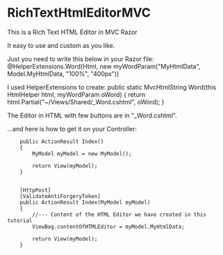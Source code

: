 # RichTextHtmlEditorMVC
This is a Rich Text HTML Editor in MVC Razor

It easy to use and custom as you like.

Just you need to write this below in your Razor file:
        @HelperExtensions.Word(Html, new myWordParam("MyHtmlData", Model.MyHtmlData, "100%", "400px"))

I used HelperExtensions to create:
        public static MvcHtmlString Word(this HtmlHelper html, myWordParam oWord)
        {
            return html.Partial("~/Views/Shared/_Word.cshtml", oWord);
        }
        
The Editor in HTML with few buttons are in "_Word.cshtml".

...and here is how to get it on your Controller:

        public ActionResult Index()
        {
            MyModel myModel = new MyModel();

            return View(myModel);
        }


        [HttpPost]
        [ValidateAntiForgeryToken]
        public ActionResult Index(MyModel myModel)
        {
            //--- Content of the HTML Editor we have created in this tutorial
            ViewBag.contentOfHTMLEditor = myModel.MyHtmlData;

            return View(myModel);
        }        
